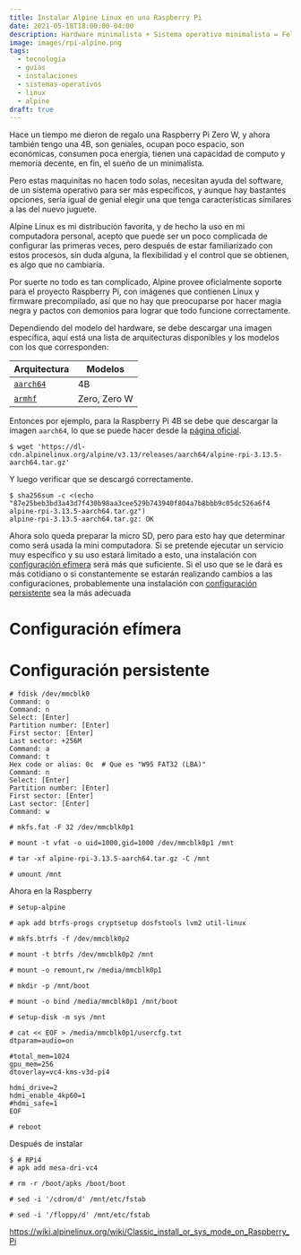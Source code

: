 ```yaml
---
title: Instalar Alpine Linux en una Raspberry Pi
date: 2021-05-18T18:00:00-04:00
description: Hardware minimalista + Sistema operativo minimalista = Felices por siempre. A veces menos es más.
image: images/rpi-alpine.png
tags:
  - tecnología
  - guías
  - instalaciones
  - sistemas-operativos
  - linux
  - alpine
draft: true
---
```


Hace un tiempo me dieron de regalo una Raspberry Pi Zero W, y ahora también
tengo una 4B, son geniales, ocupan poco espacio, son económicas, consumen poca
energía, tienen una capacidad de computo y memoria decente, en fin, el sueño de
un minimalista.

Pero estas maquinitas no hacen todo solas, necesitan ayuda del software, de un
sistema operativo para ser más específicos, y aunque hay bastantes opciones,
sería igual de genial elegir una que tenga características similares a las del
nuevo juguete.

Alpine Linux es mi distribución favorita, y de hecho la uso en mi computadora
personal, acepto que puede ser un poco complicada de configurar las primeras
veces, pero después de estar familiarizado con estos procesos, sin duda alguna,
la flexibilidad y el control que se obtienen, es algo que no cambiaría.

Por suerte no todo es tan complicado, Alpine provee oficialmente soporte para
el proyecto Raspberry Pi, con imágenes que contienen Linux y firmware
precompilado, así que no hay que preocuparse por hacer magia negra y pactos con
demonios para lograr que todo funcione correctamente.

Dependiendo del modelo del hardware, se debe descargar una imagen específica,
aquí está una lista de arquitecturas disponibles y los modelos con los que
corresponden:

[`aarch64`]: https://dl-cdn.alpinelinux.org/alpine/v3.13/releases/aarch64/alpine-rpi-3.13.5-aarch64.tar.gz
[`armhf`]: https://dl-cdn.alpinelinux.org/alpine/v3.13/releases/armhf/alpine-rpi-3.13.5-armhf.tar.gz

| Arquitectura | Modelos |
| --- | --- |
| [`aarch64`][] | 4B |
| [`armhf`][] | Zero, Zero W |

Entonces por ejemplo, para la Raspberry Pi 4B se debe que descargar la imagen
`aarch64`, lo que se puede hacer desde la [página oficial](https://alpinelinux.org/downloads/).

```shell-session
$ wget 'https://dl-cdn.alpinelinux.org/alpine/v3.13/releases/aarch64/alpine-rpi-3.13.5-aarch64.tar.gz'
```

Y luego verificar que se descargó correctamente.

```shell-session
$ sha256sum -c <(echo "87e25beb3bd3a43d7f430b98aa3cee529b743940f804a7b8bbb9c05dc526a6f4  alpine-rpi-3.13.5-aarch64.tar.gz")
alpine-rpi-3.13.5-aarch64.tar.gz: OK
```

Ahora solo queda preparar la micro SD, pero para esto hay que determinar como
será usada la mini computadora. Si se pretende ejecutar un servicio muy
específico y su uso estará limitado a esto, una instalación con [configuración
efímera](#configuración-efímera) será más que suficiente. Si el uso que se le
dará es más cotidiano o si constantemente se estarán realizando cambios a las
configuraciones, probablemente una instalación con [configuración persistente](#configuración-persistente)
sea la más adecuada

# Configuración efímera

# Configuración persistente

```shell-session
# fdisk /dev/mmcblk0
Command: o
Command: n
Select: [Enter]
Partition number: [Enter]
First sector: [Enter]
Last sector: +256M
Command: a
Command: t
Hex code or alias: 0c  # Que es "W95 FAT32 (LBA)"
Command: n
Select: [Enter]
Partition number: [Enter]
First sector: [Enter]
Last sector: [Enter]
Command: w
```

```shell-session
# mkfs.fat -F 32 /dev/mmcblk0p1
```

```shell-session
# mount -t vfat -o uid=1000,gid=1000 /dev/mmcblk0p1 /mnt
```

```shell-session
# tar -xf alpine-rpi-3.13.5-aarch64.tar.gz -C /mnt
```

```shell-session
# umount /mnt
```

Ahora en la Raspberry

```shell-session
# setup-alpine
```

```shell-session
# apk add btrfs-progs cryptsetup dosfstools lvm2 util-linux
```

```shell-session
# mkfs.btrfs -f /dev/mmcblk0p2
```

```shell-session
# mount -t btrfs /dev/mmcblk0p2 /mnt
```

```shell-session
# mount -o remount,rw /media/mmcblk0p1
```

```shell-session
# mkdir -p /mnt/boot
```

```shell-session
# mount -o bind /media/mmcblk0p1 /mnt/boot
```

```shell-session
# setup-disk -m sys /mnt
```

```shell-session
# cat << EOF > /media/mmcblk0p1/usercfg.txt
dtparam=audio=on

#total_mem=1024
gpu_mem=256
dtoverlay=vc4-kms-v3d-pi4

hdmi_drive=2
hdmi_enable_4kp60=1
#hdmi_safe=1
EOF
```

```shell-session
# reboot
```

Después de instalar

```shell-session
$ # RPi4
# apk add mesa-dri-vc4
```

```shell-session
# rm -r /boot/apks /boot/boot
```

```shell-session
# sed -i '/cdrom/d' /mnt/etc/fstab
```

```shell-session
# sed -i '/floppy/d' /mnt/etc/fstab
```

<https://wiki.alpinelinux.org/wiki/Classic_install_or_sys_mode_on_Raspberry_Pi>
